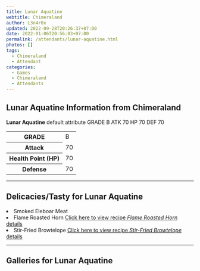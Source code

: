 ```yaml
---
title: Lunar Aquatine
webtitle: Chimeraland
author: L3n4r0x
updated: 2022-09-28T20:26:37+07:00
date: 2022-01-06T20:56:03+07:00
permalink: /attendants/lunar-aquatine.html
photos: []
tags:
  - Chimeraland
  - Attendant
categories:
  - Games
  - Chimeraland
  - Attendants
---
```


<section id="bootstrap-wrapper"><link rel="stylesheet" href="https://cdn.statically.io/gh/dimaslanjaka/Web-Manajemen/40ac3225/css/bootstrap-4.5-wrapper.css"/><h1>Lunar Aquatine Information from Chimeraland</h1><p><b>Lunar Aquatine</b> default attribute GRADE B ATK 70 HP 70 DEF 70<table><tr><th>GRADE</th><td>B</td></tr><tr><th>Attack</th><td>70</td></tr><tr><th>Health Point (HP)</th><td>70</td></tr><tr><th>Defense</th><td>70</td></tr></table></p><hr/><h2>Delicacies/Tasty for Lunar Aquatine</h2><li class="d-flex justify-content-between">Smoked Eleboar Meat </li><li class="d-flex justify-content-between">Flame Roasted Horn <a href="/chimeraland/recipes/flame-roasted-horn.html">Click here to view recipe <i>Flame Roasted Horn</i> details</a></li><li class="d-flex justify-content-between">Stir-Fried Browtelope <a href="/chimeraland/recipes/stir-fried-browtelope.html">Click here to view recipe <i>Stir-Fried Browtelope</i> details</a></li><hr/><div id="gallery"><h2>Galleries for Lunar Aquatine</h2><div class="row"></div></div></section>